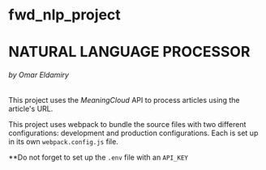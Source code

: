 # fwd_nlp_project

# **NATURAL LANGUAGE PROCESSOR**

###### *by Omar Eldamiry*

This project uses the *MeaningCloud* API to process articles using the article's URL.

This project uses webpack to bundle the source files with two different configurations: development and production configurations. Each is set up in its own `webpack.config.js` file.

**Do not forget to set up the `.env` file with an `API_KEY`
